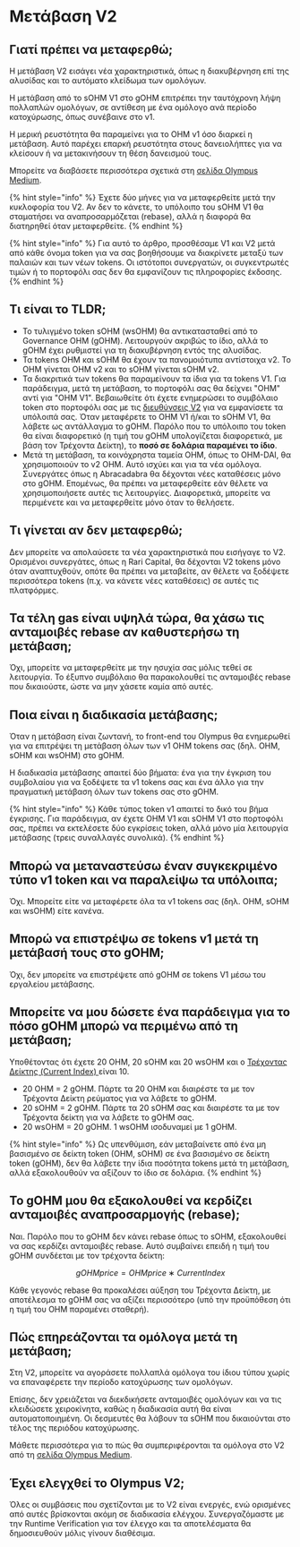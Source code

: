 # Μετάβαση V2

## Γιατί πρέπει να μεταφερθώ;&#x20;

Η μετάβαση V2 εισάγει νέα χαρακτηριστικά, όπως η διακυβέρνηση επί της αλυσίδας και το αυτόματο κλείδωμα των ομολόγων.

Η μετάβαση από το sOHM V1 στο gOHM επιτρέπει την ταυτόχρονη λήψη πολλαπλών ομολόγων, σε αντίθεση με ένα ομόλογο ανά περίοδο κατοχύρωσης, όπως συνέβαινε στο v1.

Η μερική ρευστότητα θα παραμείνει για το OHM v1 όσο διαρκεί η μετάβαση. Αυτό παρέχει επαρκή ρευστότητα στους δανειολήπτες για να κλείσουν ή να μετακινήσουν τη θέση δανεισμού τους.

Μπορείτε να διαβάσετε περισσότερα σχετικά στη [σελίδα Olympus Medium](https://olympusdao.medium.com/introducing-olympus-v2-c4ade14e9fe).

{% hint style="info" %}
Έχετε δύο μήνες για να μεταφερθείτε μετά την κυκλοφορία του V2. Αν δεν το κάνετε, το υπόλοιπο του sOHM V1 θα σταματήσει να αναπροσαρμόζεται (rebase), αλλά η διαφορά θα διατηρηθεί όταν μεταφερθείτε.
{% endhint %}

{% hint style="info" %}
Για αυτό το άρθρο, προσθέσαμε V1 και V2 μετά από κάθε όνομα token για να σας βοηθήσουμε να διακρίνετε μεταξύ των παλαιών και των νέων tokens. Οι ιστότοποι συνεργατών, οι συγκεντρωτές τιμών ή το πορτοφόλι σας δεν θα εμφανίζουν τις πληροφορίες έκδοσης.&#x20;
{% endhint %}

## Τι είναι το TLDR;&#x20;

* Το τυλιγμένο token sOHM (wsOHM) θα αντικατασταθεί από το Governance OHM (gOHM). Λειτουργούν ακριβώς το ίδιο, αλλά το gOHM έχει ρυθμιστεί για τη διακυβέρνηση εντός της αλυσίδας.&#x20;
* Τα tokens OHM και sOHM θα έχουν τα πανομοιότυπα αντίστοιχα v2. Το OHM γίνεται OHM v2 και το sOHM γίνεται sOHM v2.&#x20;
* Τα διακριτικά των tokens θα παραμείνουν τα ίδια για τα tokens V1. Για παράδειγμα, μετά τη μετάβαση, το πορτοφόλι σας θα δείχνει "OHM" αντί για "OHM V1". Βεβαιωθείτε ότι έχετε ενημερώσει το συμβόλαιο token στο πορτοφόλι σας με τις [διευθύνσεις V2](https://docs.olympusdao.finance/main/contracts/tokens) για να εμφανίσετε τα υπόλοιπά σας. Όταν μεταφέρετε το OHM V1 ή/και το sOHM V1, θα λάβετε ως αντάλλαγμα το gOHM. Παρόλο που το υπόλοιπο του token θα είναι διαφορετικό (η τιμή του gOHM υπολογίζεται διαφορετικά, με βάση τον Τρέχοντα Δείκτη), το **ποσό σε δολάρια παραμένει το ίδιο**.&#x20;
* Μετά τη μετάβαση, τα κοινόχρηστα ταμεία OHM, όπως το OHM-DAI, θα χρησιμοποιούν το v2 OHM. Αυτό ισχύει και για τα νέα ομόλογα. Συνεργάτες όπως η Abracadabra θα δέχονται νέες καταθέσεις μόνο στο gOHM. Επομένως, θα πρέπει να μεταφερθείτε εάν θέλετε να χρησιμοποιήσετε αυτές τις λειτουργίες. Διαφορετικά, μπορείτε να περιμένετε και να μεταφερθείτε μόνο όταν το θελήσετε.

## Τι γίνεται αν δεν μεταφερθώ;&#x20;

Δεν μπορείτε να απολαύσετε τα νέα χαρακτηριστικά που εισήγαγε το V2. Ορισμένοι συνεργάτες, όπως η Rari Capital, θα δέχονται V2 tokens μόνο όταν αναπτυχθούν, οπότε θα πρέπει να μεταβείτε, αν θέλετε να ξοδέψετε περισσότερα tokens (π.χ. να κάνετε νέες καταθέσεις) σε αυτές τις πλατφόρμες.

## Τα τέλη gas είναι υψηλά τώρα, θα χάσω τις ανταμοιβές rebase αν καθυστερήσω τη μετάβαση;&#x20;

Όχι, μπορείτε να μεταφερθείτε με την ησυχία σας μόλις τεθεί σε λειτουργία. Το έξυπνο συμβόλαιο θα παρακολουθεί τις ανταμοιβές rebase που δικαιούστε, ώστε να μην χάσετε καμία από αυτές.&#x20;

## Ποια είναι η διαδικασία μετάβασης;&#x20;

Όταν η μετάβαση είναι ζωντανή, το front-end του Olympus θα ενημερωθεί για να επιτρέψει τη μετάβαση όλων των v1 OHM tokens σας (δηλ. OHM, sOHM και wsOHM) στο gOHM.

Η διαδικασία μετάβασης απαιτεί δύο βήματα: ένα για την έγκριση του συμβολαίου για να ξοδέψετε τα v1 tokens σας και ένα άλλο για την πραγματική μετάβαση όλων των tokens σας στο gOHM.

{% hint style="info" %}
Κάθε τύπος token v1 απαιτεί το δικό του βήμα έγκρισης. Για παράδειγμα, αν έχετε OHM V1 και sOHM V1 στο πορτοφόλι σας, πρέπει να εκτελέσετε δύο εγκρίσεις token, αλλά μόνο μία λειτουργία μετάβασης (τρεις συναλλαγές συνολικά).&#x20;
{% endhint %}

## Μπορώ να μεταναστεύσω έναν συγκεκριμένο τύπο v1 token και να παραλείψω τα υπόλοιπα;&#x20;

Όχι. Μπορείτε είτε να μεταφέρετε όλα τα v1 tokens σας (δηλ. OHM, sOHM και wsOHM) είτε κανένα.&#x20;

## Μπορώ να επιστρέψω σε tokens v1 μετά τη μετάβασή τους στο gOHM;&#x20;

Όχι, δεν μπορείτε να επιστρέψετε από gOHM σε tokens V1 μέσω του εργαλείου μετάβασης.&#x20;

## Μπορείτε να μου δώσετε ένα παράδειγμα για το πόσο gOHM μπορώ να περιμένω από τη μετάβαση;&#x20;

Υποθέτοντας ότι έχετε 20 OHM, 20 sOHM και 20 wsOHM και ο [Τρέχοντας Δείκτης (Current Index) ](metavasi-v2.md#giati-prepei-na-metafertho)είναι 10.&#x20;

* 20 OHM = 2 gOHM. Πάρτε τα 20 OHM και διαιρέστε τα με τον Τρέχοντα Δείκτη ρεύματος για να λάβετε το gOHM.&#x20;
* 20 sOHM = 2 gOHM. Πάρτε τα 20 sOHM σας και διαιρέστε τα με τον Τρέχοντα δείκτη για να λάβετε το gOHM σας.&#x20;
* 20 wsOHM = 20 gOHM. 1 wsOHM ισοδυναμεί με 1 gOHM.

{% hint style="info" %}
Ως υπενθύμιση, εάν μεταβαίνετε από ένα μη βασισμένο σε δείκτη token (OHM, sOHM) σε ένα βασισμένο σε δείκτη token (gOHM), δεν θα λάβετε την ίδια ποσότητα tokens μετά τη μετάβαση, αλλά εξακολουθούν να αξίζουν το ίδιο σε δολάρια.&#x20;
{% endhint %}

## Το gOHM μου θα εξακολουθεί να κερδίζει ανταμοιβές αναπροσαρμογής (rebase);&#x20;

Ναι. Παρόλο που το gOHM δεν κάνει rebase όπως το sOHM, εξακολουθεί να σας κερδίζει ανταμοιβές rebase. Αυτό συμβαίνει επειδή η τιμή του gOHM συνδέεται με τον τρέχοντα δείκτη:&#x20;

$$
gOHMprice=OHMprice∗CurrentIndex
$$

Κάθε γεγονός rebase θα προκαλέσει αύξηση του Τρέχοντα Δείκτη, με αποτέλεσμα το gOHM σας να αξίζει περισσότερο (υπό την προϋπόθεση ότι η τιμή του OHM παραμένει σταθερή).&#x20;

## Πώς επηρεάζονται τα ομόλογα μετά τη μετάβαση;&#x20;

Στη V2, μπορείτε να αγοράσετε πολλαπλά ομόλογα του ίδιου τύπου χωρίς να επαναφέρετε την περίοδο κατοχύρωσης των ομολόγων.

Επίσης, δεν χρειάζεται να διεκδικήσετε ανταμοιβές ομολόγων και να τις κλειδώσετε χειροκίνητα, καθώς η διαδικασία αυτή θα είναι αυτοματοποιημένη. Οι δεσμευτές θα λάβουν τα sOHM που δικαιούνται στο τέλος της περιόδου κατοχύρωσης.

Μάθετε περισσότερα για το πώς θα συμπεριφέρονται τα ομόλογα στο V2 από τη [σελίδα Olympus Medium](https://olympusdao.medium.com/introducing-olympus-v2-c4ade14e9fe).

## Έχει ελεγχθεί το Olympus V2;

Όλες οι συμβάσεις που σχετίζονται με το V2 είναι ενεργές, ενώ ορισμένες από αυτές βρίσκονται ακόμη σε διαδικασία ελέγχου. Συνεργαζόμαστε με την Runtime Verification για τον έλεγχο και τα αποτελέσματα θα δημοσιευθούν μόλις γίνουν διαθέσιμα.
